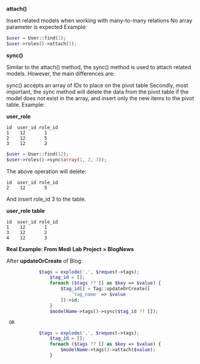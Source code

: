 

__attach()__

Insert related models when working with many-to-many relations
No array parameter is expected
Example:
```php
$user = User::find(1);
$user->roles()->attach(1);
```
__sync()__

Similar to the attach() method, the sync() method is used to attach related models. However, the main differences are:

sync() accepts an array of IDs to place on the pivot table
Secondly, most important, the sync method will delete the data from the pivot table if the model does not exist in the array, and insert only the new items to the pivot table.
Example:

__user_role__
```
id  user_id role_id
1    12       1
2    12       5
3    12       2
```
```php
$user = User::find(12);
$user->roles()->sync(array(1, 2, 3));
```
The above operation will delete:
```
id  user_id role_id
2    12       5
```
And insert role_id 3 to the table.

__user_role table__
```
id  user_id role_id
1    12       1
3    12       2
4    12       3
```

__Real Example: From Medi Lab Project > BlogNews__

After __updateOrCreate__ of Blog:
```php
            $tags = explode(',', $request->tags);
                $tag_id = [];
                foreach ($tags ?? [] as $key => $value) {
                    $tag_id[] = Tag::updateOrCreate([
                        'tag_name' => $value
                    ])->id;
                }
                $modelName->tags()->sync($tag_id ?? []);
```
     OR           
```php
            $tags = explode(',', $request->tags);
                $tag_id = [];
                foreach ($tags ?? [] as $key => $value) {
                    $modelName->tags()->attach($value);
                }
```

